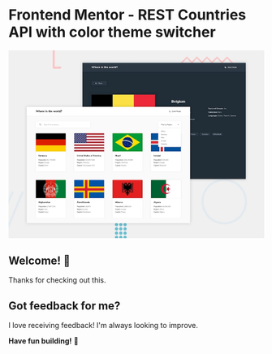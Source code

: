 # Frontend Mentor - REST Countries API with color theme switcher

![Design preview for the REST Countries API with color theme switcher coding challenge](./design/desktop-preview.jpg)

## Welcome! 👋

Thanks for checking out this.

## Got feedback for me?

I love receiving feedback! I'm always looking to improve.

**Have fun building!** 🚀
